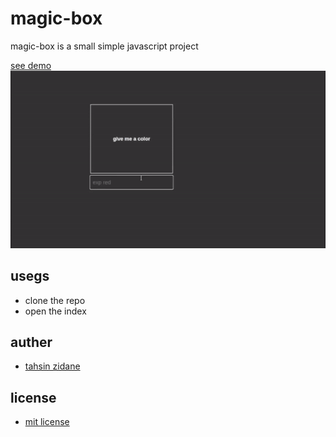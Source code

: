 # magic-box
magic-box is a small simple javascript project

[see demo]()
<img src="./img & icos/preview-ezgif.com-speed.gif">


## usegs
 - clone the repo
 - open the index

## auther
 - [tahsin zidane](https://tahsinportfo.netlify.app/)

## license

- [mit license](./LICENSE)